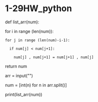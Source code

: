 # 1-29HW_python

def list_arr(num):

  for i in range (len(num)):
  
    for j in range (len(num)-i-1):
    
      if num[j] < num[j+1]:
      
        num[j] , num[j+1] = num[j+1] , num[j]
        
  return num


arr = input("")

num = [int(n) for n in arr.split()]

print(list_arr(num))

